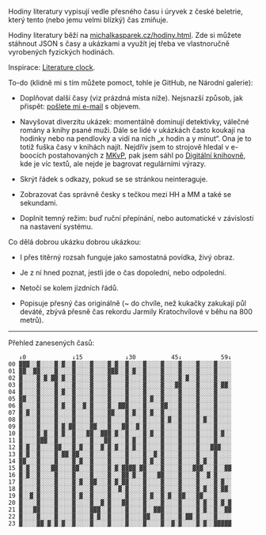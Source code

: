 Hodiny literatury vypisují vedle přesného času i úryvek z české beletrie, který tento (nebo jemu velmi blízký) čas zmiňuje.

Hodiny literatury běží na [michalkasparek.cz/hodiny.html](https://michalkasparek.cz/hodiny.html). Zde si můžete stáhnout JSON s časy a ukázkami a využít jej třeba ve vlastnoručně vyrobených fyzických hodinách.

Inspirace: [Literature clock](https://literature-clock.jenevoldsen.com/).

To-do (klidně mi s tím můžete pomoct, tohle je GitHub, ne Národní galerie):

- Doplňovat další časy (viz prázdná místa níže). Nejsnazší způsob, jak přispět: [pošlete mi e-mail](mailto:michal.kasparek@gmail.com) s objevem.

- Navyšovat diverzitu ukázek: momentálně dominují detektivky, válečné romány a knihy psané muži. Dále se lidé v ukázkách často koukají na hodinky nebo na pendlovky a vidí na nich „x hodin a y minut“. Ona je to totiž fuška časy v knihách najít. Nejdřív jsem to strojově hledal v e-boocích postahovaných z [MKvP](https://www.mlp.cz/cz/katalog-on-line/eknihy/), pak jsem sáhl po [Digitální knihovně](https://www.digitalniknihovna.cz/), kde je víc textů, ale nejde je bagrovat regulárními výrazy. 

- Skrýt řádek s odkazy, pokud se se stránkou neinteraguje.

- Zobrazovat čas správně česky s tečkou mezi HH a MM a také se sekundami.

- Doplnit temný režim: buď ruční přepínání, nebo automatické v závislosti na nastavení systému.

Co dělá dobrou ukázku dobrou ukázkou:

- I přes titěrný rozsah funguje jako samostatná povídka, živý obraz.

- Je z ní hned poznat, jestli jde o čas dopolední, nebo odpolední.

- Netočí se kolem jízdních řádů.

- Popisuje přesný čas originálně (~ do chvíle, než kukačky zakukají půl deváté, zbývá přesně čas rekordu Jarmily Kratochvílové v běhu na 800 metrů).

*** 

 Přehled zanesených časů:

~~~
   ↓0             ↓15            ↓30          45↓           59↓   
00 ▓▓▓░░▓░░░░▓░▓░░▓░░░░▓░░░░▓░▓░░▓░░░░▓░░░░▓░░░░▓░░░░▓░░░░▓░░░░  
01 ▓▓░░▓▓░░░░▓░░░░▓░░░░▓░░░░▓▓▓░░▓░▓░░▓░░░░▓░░░░▓░░░░▓░░░░▓░░░░  
02 ▓░░░░▓░▓░▓▓░▓░░▓░░░░▓░░░░▓░░░░▓░░░░▓░░░░▓░░░░▓░▓░░▓░░░░▓░░░░  
03 ▓░░░░▓░░░░▓░░░░▓░░░░▓░░░░▓░░░░▓░░░░▓░░░░▓░░░▓▓░░░░▓░░░░▓░▓▓░  
04 ▓░░░░▓░░░░▓░▓░░▓░░░░▓░░░░▓░░░░▓░░░░▓░░░░▓░░░░▓░░░░▓░░░░▓░░░░  
05 ▓▓░░░▓░░░░▓░░░░▓░░░░▓░░░░▓░░░░▓░░░░▓░▓░░▓░░░░▓░░░░▓░░░░▓░░░░  
06 ▓░░░░▓░░░░▓░▓░░▓░░▓░▓░░░░▓░░▓▓▓░░░░▓░░░░▓▓░░░▓░░░░▓░░░░▓░░░░  
07 ▓░▓░░▓░░░░▓░░░░▓░░░░▓░░░░▓▓░░░▓░▓░░▓░▓░░▓░░░░▓░░░░▓░░░░▓░░░░  
08 ▓░░░░▓░░░░▓░░░░▓░░░░▓░░░░▓░░░░▓░░░░▓░░░░▓░▓░░▓░░░░▓░▓░░▓░░░░  
09 ▓░░░░▓░░░░▓░▓░▓▓░░░░▓▓░░░▓░░░▓▓░░▓░▓░░░░▓░░░░▓░░░░▓░░░░▓░░░░  
10 ▓░░░░▓░▓░░▓░▓░░▓░░░▓▓░░▓▓▓░▓░░▓░░░░▓░▓░░▓░░░░▓░░░░▓░░░░▓░▓░░  
11 ▓░░░░▓▓▓░░▓░░░░▓░░░░▓░░░▓▓░░░░▓░▓░░▓░░░░▓░░░░▓░░░░▓░░░░▓░░░░  
12 ▓░▓░░▓░░░░▓▓░░░▓░▓░░▓░░▓░▓░▓░░▓░▓░░▓░░░░▓░░░░▓░░░░▓░░░▓▓▓░░░  
13 ▓░▓░░▓░░░░▓░▓▓░▓▓░░░▓░░░░▓░░░░▓░░░░▓░░▓░▓░░░░▓░░░░▓░░░░▓░░░░  
14 ▓▓░░░▓░░░░▓░░░░▓░▓░░▓░░░░▓░░░░▓░░░░▓░▓░░▓░░░░▓░░░░▓░▓░░▓░░░░  
15 ▓░▓░░▓░░░▓▓░░░░▓▓░░░▓░░░░▓░▓░▓▓▓▓░▓▓░░░░▓░░░░▓░░░▓▓▓░░░▓░░▓▓  
16 ▓░▓░░▓░░░░▓░░░░▓░░░░▓░░░░▓░░░▓▓░▓░░▓░░░▓▓░░░░▓░░░░▓░░▓░▓░░░░  
17 ▓░░░░▓░░░░▓░░░░▓░▓░░▓▓░░░▓░▓░▓▓░░░░▓░░░░▓░░░░▓░░░░▓░░░░▓░▓░░  
18 ▓░░░░▓░░░░▓░░░░▓░░░░▓░░░░▓░░▓░▓░░░░▓░░░░▓░░░░▓░░░░▓░▓░░▓░▓▓░  
19 ▓░░▓░▓░░░░▓░░░░▓░▓░░▓░░░░▓░░░░▓░░░░▓░▓░░▓░▓░░▓▓░░░▓▓░░░▓░░░░  
20 ▓░░░░▓░░░░▓░░░░▓░░░░▓░░▓░▓░░░▓▓░░░░▓░░░░▓░░░░▓░░░░▓░▓░░▓░▓░▓  
21 ▓░░░▓▓░░░░▓░░░░▓░░░░▓▓▓░░▓░░░░▓░░░░▓░░▓▓▓░░░░▓░░░░▓░▓░░▓░░▓▓  
22 ▓░░░░▓░░░░▓░░░░▓░░░░▓░▓░░▓░░░░▓░░░░▓▓░░░▓░░░░▓░▓▓░▓░░░░▓░░░░  
23 ▓░░░░▓▓░▓░▓░▓░░▓░░░░▓░░░░▓░░░░▓░░░░▓░░░░▓░░▓░▓░░░░▓░▓░░▓▓▓▓▓  
~~~